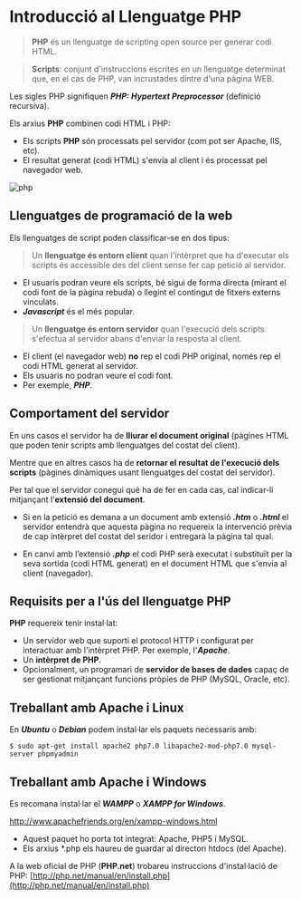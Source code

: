 <!-- notoc -->

# Introducció al Llenguatge PHP

> **PHP** és un llenguatge de scripting open source per generar codi HTML.

> **Scripts**: conjunt d'instruccions escrites en un llenguatge determinat que, en el cas de PHP, van incrustades dintre d'una pàgina WEB.

Les sigles PHP signifiquen ***PHP: Hypertext Preprocessor*** (definició recursiva).

Els arxius **PHP** combinen codi HTML i PHP:

  * Els scripts **PHP** són processats pel servidor (com pot ser Apache, IIS, etc).
  * El resultat generat (codi HTML) s'envia al client i és processat pel navegador web.

![php](https://sdz-upload.s3.amazonaws.com/prod/upload/p1ch1_JavaScript%20client%20-%20New%20Page.png)

## Llenguatges de programació de la web

Els llenguatges de script poden classificar-se en dos tipus:

> Un **llenguatge és entorn client** quan l'intèrpret que ha d'executar els scripts és accessible des del client sense fer cap petició al servidor.

* El usuaris podran veure els scripts, bé sigui de forma directa (mirant el codi font de la pàgina rebuda) o llegint el contingut de fitxers externs vinculats.
* **_Javascript_** és el més popular. 	
  
  
> Un **llenguatge és entorn servidor** quan l'execució dels scripts s'efectua al servidor abans d'enviar la resposta al client. 

* El client (el navegador web) **no** rep el codi PHP original, només rep el codi HTML generat al servidor.
* Els usuaris no podran veure el codi font.
* Per exemple, **_PHP_**.


## Comportament del servidor

En uns casos el servidor ha de **lliurar el document original** (pàgines HTML que poden tenir scripts amb llenguatges del costat del client).

Mentre que en altres casos ha de **retornar el resultat de l'execució dels scripts** (pàgines dinàmiques usant llenguatges del costat del servidor).

Per tal que el servidor conegui què ha de fer en cada cas, cal indicar-li mitjançant l'**extensió del document**.

* Si en la petició es demana a un document amb extensió **_.htm_** o **_.html_** el servidor entendrà que aquesta pàgina no requereix la intervenció prèvia de cap intèrpret del costat del seridor i entregarà la pàgina tal qual.

* En canvi amb l’extensió **_.php_** el codi PHP serà executat i substituït per la seva sortida (codi HTML generat) en el document HTML que s'envia al client (navegador).

## Requisits per a l'ús del llenguatge PHP

**PHP** requereix tenir instal·lat:
* Un servidor web que suporti el protocol HTTP i configurat per interactuar amb l'intèrpret PHP. Per exemple, l'**_Apache_**.
* Un **intèrpret de PHP**.
* Opcionalment, un programari de **servidor de bases de dades** capaç de ser gestionat mitjançant funcions pròpies de PHP (MySQL, Oracle, etc).


## Treballant amb Apache i Linux

En **_Ubuntu_** o **_Debian_** podem instal·lar els paquets necessaris amb:

```
$ sudo apt-get install apache2 php7.0 libapache2-mod-php7.0 mysql-server phpmyadmin
```

## Treballant amb Apache i Windows

Es recomana instal·lar el **_WAMPP_** o **_XAMPP for Windows_**.

http://www.apachefriends.org/en/xampp-windows.html

* Aquest paquet ho porta tot integrat: Apache, PHP5 i MySQL.
* Els arxius \*.php els haureu de guardar al directori htdocs (del Apache).

A la web oficial de PHP (**PHP.net**) trobareu instruccions d'instal·lació de PHP: [http://php.net/manual/en/install.php](http://php.net/manual/en/install.php)